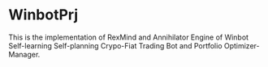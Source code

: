 # WinbotPrj
This is the implementation of RexMind and Annihilator Engine of Winbot Self-learning Self-planning Crypo-Fiat Trading Bot and Portfolio Optimizer-Manager.
